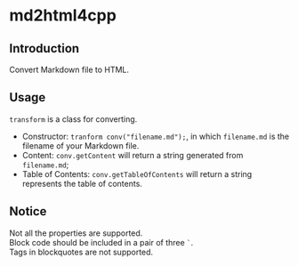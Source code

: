# md2html4cpp
## Introduction
Convert Markdown file to HTML.  
## Usage
`transform` is a class for converting.
* Constructor: `tranform conv("filename.md");`, in which `filename.md` is the filename of your Markdown file.
* Content: `conv.getContent` will return a string generated from `filename.md`;
* Table of Contents: `conv.getTableOfContents` will return a string represents the table of contents.
## Notice
Not all the properties are supported.  
Block code should be included in a pair of three `` ` ``.  
Tags in blockquotes are not supported.  

